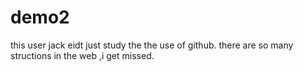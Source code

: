 # demo2
this user jack eidt just study the the use of github.
there are so many structions in the web ,i get missed.
